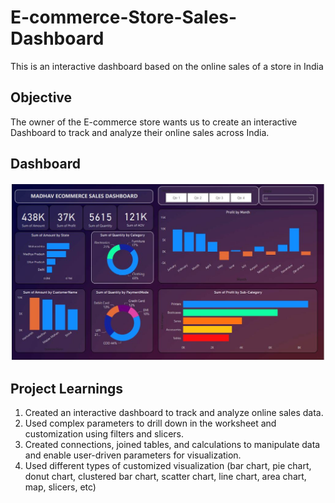 # E-commerce-Store-Sales-Dashboard
This is an interactive dashboard based on the online sales of a store in India
## Objective
The owner of the E-commerce store wants us to create an interactive Dashboard to track and analyze their online sales across India.

## Dashboard
![alt text](https://github.com/HimanshuKesarwani/PowerBI-Dashboards/blob/main/1.%20Madhav%20Ecomm%20Sales/Madhav_sales_snap.JPG?raw=true)

## Project Learnings
1. Created an interactive dashboard to track and analyze online sales data.
2. Used complex parameters to drill down in the worksheet and customization using filters and slicers.
3. Created connections, joined tables, and calculations to manipulate data and enable user-driven parameters for visualization.
4. Used different types of customized visualization (bar chart, pie chart, donut chart, clustered bar chart, scatter chart, line chart, area chart, map, slicers, etc)
